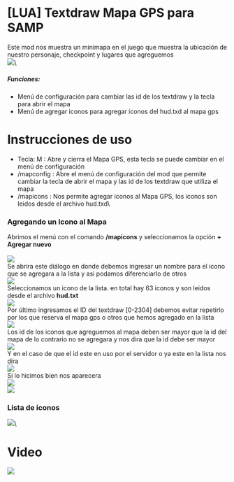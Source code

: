 # [LUA] Textdraw Mapa GPS para SAMP
Este mod nos muestra un minimapa en el juego que muestra la ubicación de nuestro personaje, checkpoint y lugares que agreguemos\
![](https://i.ibb.co/zsphByW/samp2.png)\
##### Funciones:
* Menú de configuración para cambiar las id de los textdraw y la tecla para abrir el mapa
* Menú de agregar iconos para agregar iconos del hud.txd al mapa gps

# Instrucciones de uso
* Tecla: M : Abre y cierra el Mapa GPS, esta tecla se puede cambiar en el menú de configuración
* /mapconfig : Abre el menú de configuración del mod que permite cambiar la tecla de abrir el mapa y las id de los textdraw que utiliza el mapa
* /mapicons : Nos permite agregar iconos al Mapa GPS, los iconos son leidos desde el archivo hud.txd\
### Agregando un Icono al Mapa
Abrimos el menú con el comando **/mapicons** y seleccionamos la opción **+ Agregar nuevo**\
\
![](https://i.ibb.co/5WQyGX5/men.png)\
Se abrira este diálogo en donde debemos ingresar un nombre para el icono que se agregara a la lista y asi podamos diferenciarlo de otros\
![](https://i.ibb.co/zJLv42W/gas.png)\
Seleccionamos un icono de la lista. en total hay 63 iconos y son leidos desde el archivo **hud.txt**\
![](https://i.ibb.co/89pS1Tx/icons.png)\
Por último ingresamos el ID del textdraw [0-2304] debemos evitar repetirlo por los que reserva el mapa gps o otros que hemos agregado en la lista\
![](https://i.ibb.co/8K8BL1T/textdraw.png)\
Los id de los iconos que agreguemos al mapa deben ser mayor que la id del mapa de lo contrario no se agregara y nos dira que la id debe ser mayor\
![](https://i.ibb.co/JFdQwLf/error.png)\
Y en el caso de que el id este en uso por el servidor o ya este en la lista nos dira\
![](https://i.ibb.co/Bfw4bcH/error2.png)\
Si lo hicimos bien nos aparecera\
![](https://i.ibb.co/hLBfvcb/exito.png)\
![](https://i.ibb.co/w0f5cKM/sa-mp-170.png)
### Lista de iconos
![](https://i.ibb.co/grbT389/lista-iconos.png)\
# Video
[![](https://i.ibb.co/vqDjWNS/Mapa-GPS.png)](https://youtu.be/dNsEIaNVLBM)

